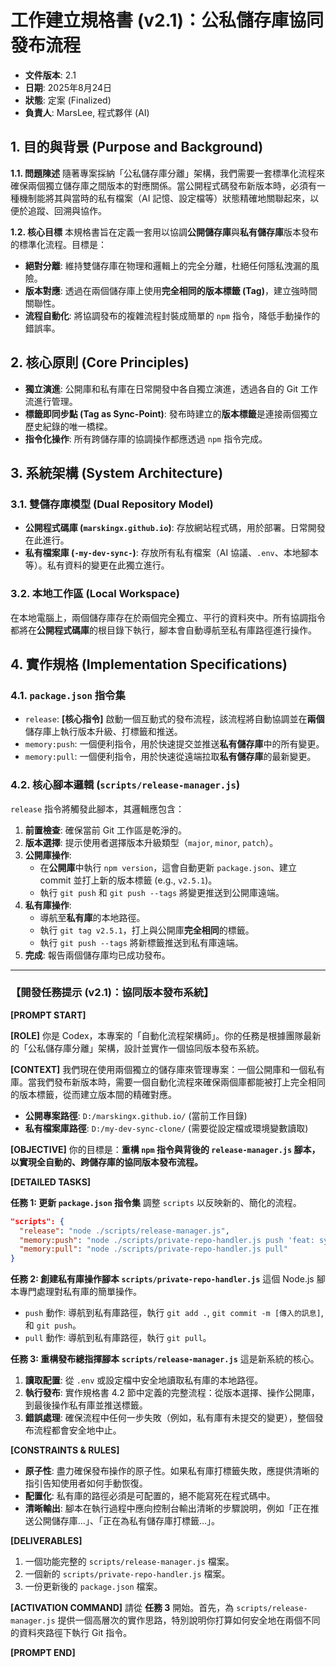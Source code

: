 # 工作建立規格書 (v2.1)：公私儲存庫協同發布流程

- **文件版本**: 2.1
- **日期**: 2025年8月24日
- **狀態**: 定案 (Finalized)
- **負責人**: MarsLee, 程式夥伴 (AI)

## 1. 目的與背景 (Purpose and Background)

**1.1. 問題陳述**
隨著專案採納「公私儲存庫分離」架構，我們需要一套標準化流程來確保兩個獨立儲存庫之間版本的對應關係。當公開程式碼發布新版本時，必須有一種機制能將其與當時的私有檔案（AI 記憶、設定檔等）狀態精確地關聯起來，以便於追蹤、回溯與協作。

**1.2. 核心目標**
本規格書旨在定義一套用以協調**公開儲存庫**與**私有儲存庫**版本發布的標準化流程。目標是：

- **絕對分離**: 維持雙儲存庫在物理和邏輯上的完全分離，杜絕任何隱私洩漏的風險。
- **版本對應**: 透過在兩個儲存庫上使用**完全相同的版本標籤 (Tag)**，建立強時間關聯性。
- **流程自動化**: 將協調發布的複雜流程封裝成簡單的 `npm` 指令，降低手動操作的錯誤率。

## 2. 核心原則 (Core Principles)

- **獨立演進**: 公開庫和私有庫在日常開發中各自獨立演進，透過各自的 Git 工作流進行管理。
- **標籤即同步點 (Tag as Sync-Point)**: 發布時建立的**版本標籤**是連接兩個獨立歷史紀錄的唯一橋樑。
- **指令化操作**: 所有跨儲存庫的協調操作都應透過 `npm` 指令完成。

## 3. 系統架構 (System Architecture)

### 3.1. 雙儲存庫模型 (Dual Repository Model)

- **公開程式碼庫 (`marskingx.github.io`)**: 存放網站程式碼，用於部署。日常開發在此進行。
- **私有檔案庫 (`-my-dev-sync-`)**: 存放所有私有檔案（AI 協議、`.env`、本地腳本等）。私有資料的變更在此獨立進行。

### 3.2. 本地工作區 (Local Workspace)

在本地電腦上，兩個儲存庫存在於兩個完全獨立、平行的資料夾中。所有協調指令都將在**公開程式碼庫**的根目錄下執行，腳本會自動導航至私有庫路徑進行操作。

## 4. 實作規格 (Implementation Specifications)

### 4.1. `package.json` 指令集

- `release`: **[核心指令]** 啟動一個互動式的發布流程，該流程將自動協調並在**兩個**儲存庫上執行版本升級、打標籤和推送。
- `memory:push`: 一個便利指令，用於快速提交並推送**私有儲存庫**中的所有變更。
- `memory:pull`: 一個便利指令，用於快速從遠端拉取**私有儲存庫**的最新變更。

### 4.2. 核心腳本邏輯 (`scripts/release-manager.js`)

`release` 指令將觸發此腳本，其邏輯應包含：

1. **前置檢查**: 確保當前 Git 工作區是乾淨的。
2. **版本選擇**: 提示使用者選擇版本升級類型（`major`, `minor`, `patch`）。
3. **公開庫操作**:
   - 在**公開庫**中執行 `npm version`，這會自動更新 `package.json`、建立 commit 並打上新的版本標籤 (e.g., `v2.5.1`)。
   - 執行 `git push` 和 `git push --tags` 將變更推送到公開庫遠端。
4. **私有庫操作**:
   - 導航至**私有庫**的本地路徑。
   - 執行 `git tag v2.5.1`，打上與公開庫**完全相同**的標籤。
   - 執行 `git push --tags` 將新標籤推送到私有庫遠端。
5. **完成**: 報告兩個儲存庫均已成功發布。

---

### 【開發任務提示 (v2.1)：協同版本發布系統】

**[PROMPT START]**

**[ROLE]**
你是 Codex，本專案的「自動化流程架構師」。你的任務是根據團隊最新的「公私儲存庫分離」架構，設計並實作一個協同版本發布系統。

**[CONTEXT]**
我們現在使用兩個獨立的儲存庫來管理專案：一個公開庫和一個私有庫。當我們發布新版本時，需要一個自動化流程來確保兩個庫都能被打上完全相同的版本標籤，從而建立版本間的精確對應。

- **公開專案路徑**: `D:/marskingx.github.io/` (當前工作目錄)
- **私有檔案庫路徑**: `D:/my-dev-sync-clone/` (需要從設定檔或環境變數讀取)

**[OBJECTIVE]**
你的目標是：**重構 `npm` 指令與背後的 `release-manager.js` 腳本，以實現全自動的、跨儲存庫的協同版本發布流程。**

**[DETAILED TASKS]**

**任務 1: 更新 `package.json` 指令集**
調整 `scripts` 以反映新的、簡化的流程。

```json
"scripts": {
  "release": "node ./scripts/release-manager.js",
  "memory:push": "node ./scripts/private-repo-handler.js push 'feat: sync latest changes'",
  "memory:pull": "node ./scripts/private-repo-handler.js pull"
}
```

**任務 2: 創建私有庫操作腳本 `scripts/private-repo-handler.js`**
這個 Node.js 腳本專門處理對私有庫的簡單操作。

- `push` 動作: 導航到私有庫路徑，執行 `git add .`, `git commit -m [傳入的訊息]`, 和 `git push`。
- `pull` 動作: 導航到私有庫路徑，執行 `git pull`。

**任務 3: 重構發布總指揮腳本 `scripts/release-manager.js`**
這是新系統的核心。

1. **讀取配置**: 從 `.env` 或設定檔中安全地讀取私有庫的本地路徑。
2. **執行發布**: 實作規格書 4.2 節中定義的完整流程：從版本選擇、操作公開庫，到最後操作私有庫並推送標籤。
3. **錯誤處理**: 確保流程中任何一步失敗（例如，私有庫有未提交的變更），整個發布流程都會安全地中止。

**[CONSTRAINTS & RULES]**

- **原子性**: 盡力確保發布操作的原子性。如果私有庫打標籤失敗，應提供清晰的指引告知使用者如何手動恢復。
- **配置化**: 私有庫的路徑必須是可配置的，絕不能寫死在程式碼中。
- **清晰輸出**: 腳本在執行過程中應向控制台輸出清晰的步驟說明，例如「正在推送公開儲存庫...」、「正在為私有儲存庫打標籤...」。

**[DELIVERABLES]**

1. 一個功能完整的 `scripts/release-manager.js` 檔案。
2. 一個新的 `scripts/private-repo-handler.js` 檔案。
3. 一份更新後的 `package.json` 檔案。

**[ACTIVATION COMMAND]**
請從 **任務 3** 開始。首先，為 `scripts/release-manager.js` 提供一個高層次的實作思路，特別說明你打算如何安全地在兩個不同的資料夾路徑下執行 Git 指令。

**[PROMPT END]**

